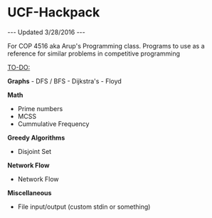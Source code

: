 # UCF-Hackpack
<p>--- Updated 3/28/2016 ---</p>
For COP 4516 aka Arup's Programming class. Programs to use as a reference for similar problems in competitive programming 

<p><u>TO-DO:</u></p>
<b>Graphs</b>
- DFS / BFS
- Dijkstra's
- Floyd

<b>Math</b>
- Prime numbers
- MCSS
- Cummulative Frequency

<b>Greedy Algorithms</b>
- Disjoint Set

<b>Network Flow</b>
- Network Flow

<b>Miscellaneous</b>
- File input/output (custom stdin or something)
